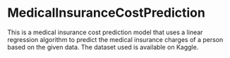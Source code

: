 # MedicalInsuranceCostPrediction
This is a medical insurance cost prediction model that uses a linear regression algorithm to predict the medical insurance charges of a person based on the given data. The dataset used is available on Kaggle.
